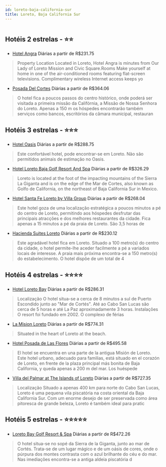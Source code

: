 ```yaml
---
id: loreto-baja-california-sur
title: Loreto, Baja California Sur
---
```


<center><img src="http://image1.urlforimages.com/Images/1454147/$Original/801266018_1024X768.JPG" alt="" /></center>


## Hotéis 2 estrelas - ⭐️⭐️

-    [Hotel Angra](https://www.hurb.com/hoteis/loreto/hotel-angra-JNP-JP256954?cmp=18055) Diárias a partir de R$231.75
   > Property Location Located in Loreto, Hotel Angra is minutes from Our Lady of Loreto Mission and Civic Square.Rooms Make yourself at home in one of the air-conditioned rooms featuring flat-screen televisions. Complimentary wireless Internet access keeps yo
-    [Posada Del Cortes](https://www.hurb.com/hoteis/loreto/posada-del-cortes-JNP-JP989801?cmp=18055) Diárias a partir de R$364.06
   > O hotel fica a poucos passos do centro histórico, onde poderá ser visitada a primeira missão da Califórnia, a Missão de Nossa Senhora do Loreto. Apenas a 150 m os hóspedes encontrarão também serviços como bancos, escritórios da câmara municipal, restauran

## Hotéis 3 estrelas - ⭐️⭐️⭐️

-    [Hotel Oasis](https://www.hurb.com/hoteis/loreto/hotel-oasis-JNP-JP251032?cmp=18055) Diárias a partir de R$288.75
   > Este confortável hotel, pode encontrar-se em Loreto. Não são permitidos animais de estimação no Oasis. 
-    [Hotel Loreto Baja Golf Resort And Spa](https://www.hurb.com/hoteis/loreto/hotel-loreto-baja-golf-resort-and-spa-JNP-JP082851?cmp=18055) Diárias a partir de R$326.29
   > Loreto is located at the foot of the impacting mountains of the Sierra La Giganta and is on the edge of the Mar de Cortes, also known as Golfo de California, on the northeast of Baja California Sur in Mexico.
-    [Hotel Santa Fe Loreto by Villa Group](https://www.hurb.com/hoteis/loreto/hotel-santa-fe-loreto-by-villa-group-JNP-JP341773?cmp=18055) Diárias a partir de R$268.04
   > Este hotel goza de uma localização estratégica a poucos minutos a pé do centro de Loreto, permitindo aos hóspedes desfrutar das principais atracções e dos melhores restaurantes da cidade. Fica apenas a 15 minutos a pé da praia de Loreto. São 3,5 horas de 
-    [Hacienda Suites Loreto](https://www.hurb.com/hoteis/loreto/hacienda-suites-loreto-JNP-JP197124?cmp=18055) Diárias a partir de R$230.12
   > Este agradável hotel fica em Loreto. Situado a 100 metro(s) do centro da cidade, o hotel permite-lhe aceder facilmente a pé a variados locais de interesse. A praia mais próxima encontra-se a 150 metro(s) do estabelecimento. O hotel dispõe de um total de 4

## Hotéis 4 estrelas - ⭐️⭐️⭐️⭐️

-    [Hotel Loreto Bay](https://www.hurb.com/hoteis/loreto/hotel-loreto-bay-JNP-JP249210?cmp=18055) Diárias a partir de R$286.31
   > Localização
O hotel situa-se a cerca de 8 minutos a sul de Puerto Escondido junto ao &quot;Mar de Cortés&quot;. Até ao Cabo San Lucas são cerca de 5 horas e até La Paz aproximadamente 3 horas.
Instalações
O resort foi fundado em 2002. O complexo de férias
-    [La Mision Loreto](https://www.hurb.com/hoteis/loreto/la-mision-loreto-JNP-JP183633?cmp=18055) Diárias a partir de R$774.31
   > Situated in the heart of Loreto at the beach.
-    [Hotel Posada de Las Flores](https://www.hurb.com/hoteis/loreto/hotel-posada-de-las-flores-JNP-JP769406?cmp=18055) Diárias a partir de R$495.58
   > El hotel se encuentra en una parte de la antigua Misión de Loreto. Este hotel urbano, adecuado para familias, está situado en el corazón de Loreto, en frente de la plaza principal más bonita de Baja California, y queda apenas a 200 m del mar. Los huéspede
-    [Villa del Palmar at The Islands of Loreto](https://www.hurb.com/hoteis/loreto/villa-del-palmar-at-the-islands-of-loreto-JNP-JP01326B?cmp=18055) Diárias a partir de R$727.35
   > Localização
Situado a apenas 400 km para norte do Cabo San Lucas, Loreto é uma pequena vila piscatória na costa oriental da Baja California Sur. Com um enorme desejo de ser preservada como área pitoresca de grande beleza, Loreto é também ideal para pratic

## Hotéis 5 estrelas - ⭐️⭐️⭐️⭐️⭐️

-    [Loreto Bay Golf Resort & Spa](https://www.hurb.com/hoteis/loreto/loreto-bay-golf-resort-spa-JNP-JP989937?cmp=18055) Diárias a partir de R$472.26
   > O hotel situa-se no sopé da Sierra de la Giganta, junto ao mar de Cortés. Trata-se de um lugar mágico e de um oásis de cores, onde o púrpura dos montes contrasta com o azul brilhante do céu e do mar. Nas imediações encontra-se a antiga aldeia piscatória d
